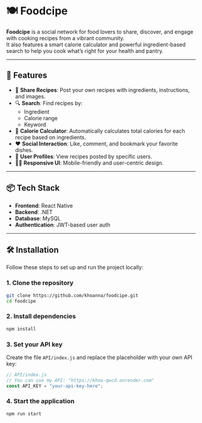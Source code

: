 # 🍽️ Foodcipe

**Foodcipe** is a social network for food lovers to share, discover, and engage with cooking recipes from a vibrant community.  
It also features a smart calorie calculator and powerful ingredient-based search to help you cook what’s right for your health and pantry.

---

## 🚀 Features

- 📸 **Share Recipes**: Post your own recipes with ingredients, instructions, and images.
- 🔍 **Search**: Find recipes by:
  - Ingredient
  - Calorie range
  - Keyword
- 🔢 **Calorie Calculator**: Automatically calculates total calories for each recipe based on ingredients.
- ❤️ **Social Interaction**: Like, comment, and bookmark your favorite dishes.
- 👥 **User Profiles**: View recipes posted by specific users.
- 🧑‍🍳 **Responsive UI**: Mobile-friendly and user-centric design.

---

## 📦 Tech Stack

- **Frontend**: React Native
- **Backend**: .NET
- **Database**: MySQL
- **Authentication**: JWT-based user auth

---
## 🛠️ Installation

Follow these steps to set up and run the project locally:

### 1. **Clone the repository**

```bash
git clone https://github.com/khoanna/foodcipe.git
cd foodcipe
```

### 2. Install dependencies

```bash
npm install
```

### 3. Set your API key

Create the file `API/index.js` and replace the placeholder with your own API key:

```js
// API/index.js
// You can use my API: "https://khoa-qwcd.onrender.com"
const API_KEY = "your-api-key-here";
```

### 4. Start the application

```bash
npm run start
```

